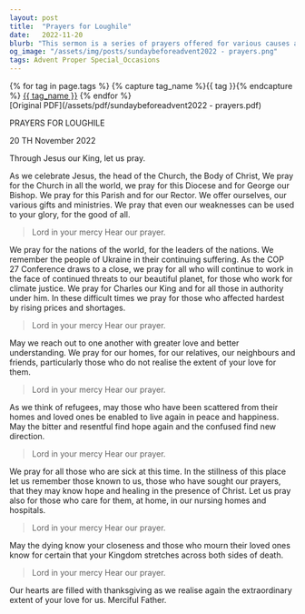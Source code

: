```yaml
---
layout: post
title:  "Prayers for Loughile"
date:   2022-11-20
blurb: "This sermon is a series of prayers offered for various causes and people. It includes prayers for the Church, the world, the leaders of nations, and those affected by global issues such as climate change and economic hardships. It also includes prayers for the sick, the dying, the mourners, and refugees. The sermon emphasizes the importance of reaching out to one another with love and understanding."
og_image: "/assets/img/posts/sundaybeforeadvent2022 - prayers.png"
tags: Advent Proper Special_Occasions
---    
```

<div class="tag-pills">
  {% for tag in page.tags %}
    {% capture tag_name %}{{ tag }}{% endcapture %}
    <a href="{{ site.baseurl }}/tag/{{ tag_name | slugify }}" class="tag-pill">{{ tag_name }}</a>
  {% endfor %}
</div>
[Original PDF](/assets/pdf/sundaybeforeadvent2022 - prayers.pdf)

PRAYERS FOR LOUGHILE

20 TH November 2022

Through Jesus our King, let us pray.

As we celebrate Jesus, the head of the Church, the Body of Christ, We pray for the Church in all the world, we pray for this Diocese and for George our Bishop. We pray for this Parish and for our Rector. We offer ourselves, our various gifts and ministries. We pray that even our weaknesses can be used to your glory, for the good of all.

> Lord in your mercy
> Hear our prayer.

We pray for the nations of the world, for the leaders of the nations. We remember the people of Ukraine in their continuing suffering. As the COP 27 Conference draws to a close, we pray for all who will continue to work in the face of continued threats to our beautiful planet, for those who work for climate justice. We pray for Charles our King and for all those in authority under him. In these difficult times we pray for those who affected hardest by rising prices and shortages.

> Lord in your mercy
> Hear our prayer.

May we reach out to one another with greater love and better understanding. We pray for our homes, for our relatives, our neighbours and friends, particularly those who do not realise the extent of your love for them.

> Lord in your mercy
> Hear our prayer.

As we think of refugees, may those who have been scattered from their homes and loved ones be enabled to live again in peace and happiness. May the bitter and resentful find hope again and the confused find new direction.

> Lord in your mercy
> Hear our prayer.

We pray for all those who are sick at this time. In the stillness of this place let us remember those known to us, those who have sought our prayers, that they may know hope and healing in the presence of Christ. Let us pray also for those who care for them, at home, in our nursing homes and hospitals.

> Lord in your mercy
> Hear our prayer.

May the dying know your closeness and those who mourn their loved ones know for certain that your Kingdom stretches across both sides of death.

> Lord in your mercy
> Hear our prayer.

Our hearts are filled with thanksgiving as we realise again the extraordinary extent of your love for us. Merciful Father.
